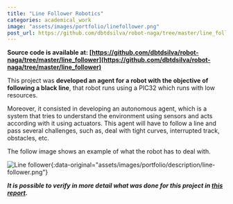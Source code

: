 ```yaml
---
title: "Line Follower Robotics"
categories: academical_work
image: "assets/images/portfolio/linefollower.png"
post_url: https://github.com/dbtdsilva/robot-naga/tree/master/line_follower
---
```


**Source code is available at: [https://github.com/dbtdsilva/robot-naga/tree/master/line_follower](https://github.com/dbtdsilva/robot-naga/tree/master/line_follower)**

This project was **developed an agent for a robot with the objective of following a black line**, that robot runs using a PIC32 which runs with low resources.

Moreover, it consisted in developing an autonomous agent, which is a system that tries to understand the environment using sensors and acts according with it using actuators. This agent will have to follow a line and pass several challenges, such as, deal with tight curves, interrupted track, obstacles, etc.

The follow image shows an example of what the robot has to deal with.

![Line follower](){:data-original="assets/images/portfolio/description/line-follower.png"}

**_It is possible to verify in more detail what was done for this project in [this report](https://github.com/dbtdsilva/robot-naga-simulated/blob/master/docs/line_follower_report.pdf)._**